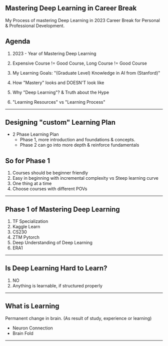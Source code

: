 
## Mastering Deep Learning in Career Break

My Process of mastering Deep Learning in 2023
Career Break for Personal & Professional Development.



## Agenda
1. 2023 - Year of Mastering Deep Learning
3. Expensive Course != Good Course, Long Course != Good Course
2. My Learning Goals: "(Graduate Level) Knowledge in AI from (Stanford)"

4. How "Mastery" looks and DOESN'T look like
4. Why "Deep Learning"? & Truth about the Hype
5. "Learning Resources" vs "Learning Process"


---

## Designing "custom" Learning Plan
- 2 Phase Learning Plan
    - Phase 1, more introduction and foundations & concepts. 
    - Phase 2 can go into more depth & reinforce fundamentals

## So for Phase 1
1. Courses should be beginner friendly
2. Easy in beginning with incremental complexity vs Steep learning curve
3. One thing at a time
4. Choose courses with different POVs
    
   
---
## Phase 1 of Mastering Deep Learning
1. TF Specialization
2. Kaggle Learn
3. CS230
4. ZTM Pytorch
5. Deep Understanding of Deep Learning
4. ERA1

---
## Is Deep Learning Hard to Learn?

1. NO
2. Anything is learnable, if structured properly

---
## What is Learning
Permanent change in brain. (As result of study, experience or learning)

- Neuron  Connection
- Brain Fold

---
